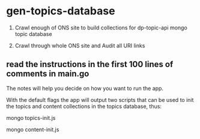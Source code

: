 # gen-topics-database
1. Crawl enough of ONS site to build collections for dp-topic-api mongo topic database

2. Crawl through whole ONS site and Audit all URI links

## read the instructions in the first 100 lines of comments in main.go

The notes will help you decide on how you want to run the app.

With the default flags the app will output two scripts that can be used to init the
topics and content collections in the topics database, thus:

mongo topics-init.js

mongo content-init.js

